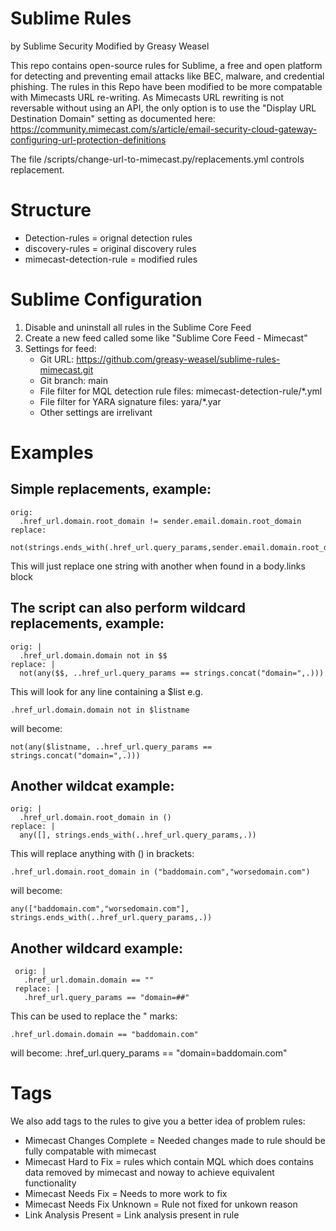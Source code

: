 # Sublime Rules
by Sublime Security Modified by Greasy Weasel

This repo contains open-source rules for Sublime, a free and open platform for detecting and preventing email attacks like BEC, malware, and credential phishing. The rules in this Repo have been modified to be more compatable with Mimecasts URL re-writing. As Mimecasts URL rewriting is not reversable without using an API, the only option is to use the "Display URL Destination Domain" setting as documented here: https://community.mimecast.com/s/article/email-security-cloud-gateway-configuring-url-protection-definitions

The file /scripts/change-url-to-mimecast.py/replacements.yml controls replacement.

# Structure

- Detection-rules = orignal detection rules
- discovery-rules = original discovery rules
- mimecast-detection-rule = modified rules 

# Sublime Configuration

1. Disable and uninstall all rules in the Sublime Core Feed
2. Create a new feed called some like "Sublime Core Feed - Mimecast"
3. Settings for feed:
   - Git URL: https://github.com/greasy-weasel/sublime-rules-mimecast.git
   - Git branch: main
   - File filter for MQL detection rule files: mimecast-detection-rule/*.yml
   - File filter for YARA signature files: yara/*.yar
   - Other settings are irrelivant 

# Examples

## Simple replacements, example:

    orig:
      .href_url.domain.root_domain != sender.email.domain.root_domain
    replace:
      not(strings.ends_with(.href_url.query_params,sender.email.domain.root_domain))
This will just replace one string with another when found in a body.links block


## The script can also perform wildcard replacements, example:

    orig: |
      .href_url.domain.domain not in $$
    replace: |
      not(any($$, ..href_url.query_params == strings.concat("domain=",.)))

This will look for any line containing a $list e.g.

    .href_url.domain.domain not in $listname
will become:

    not(any($listname, ..href_url.query_params == strings.concat("domain=",.)))


## Another wildcat example:

    orig: |
      .href_url.domain.root_domain in ()
    replace: |
      any([], strings.ends_with(..href_url.query_params,.))

This will replace anything with () in brackets:

    .href_url.domain.root_domain in ("baddomain.com","worsedomain.com")
will become:

    any(["baddomain.com","worsedomain.com"], strings.ends_with(..href_url.query_params,.))


## Another wildcard example:

     orig: |
       .href_url.domain.domain == ""
     replace: |
       .href_url.query_params == "domain=##"

This can be used to replace the " marks:

    .href_url.domain.domain == "baddomain.com"
will become:
    .href_url.query_params == "domain=baddomain.com"


# Tags
We also add tags to the rules to give you a better idea of problem rules:

- Mimecast Changes Complete = Needed changes made to rule should be fully compatable with mimecast
- Mimecast Hard to Fix = rules which contain MQL which does contains data removed by mimecast and noway to achieve equivalent functionality
- Mimecast Needs Fix = Needs to more work to fix
- Mimecast Needs Fix Unknown = Rule not fixed for unkown reason
- Link Analysis Present = Link analysis present in rule

